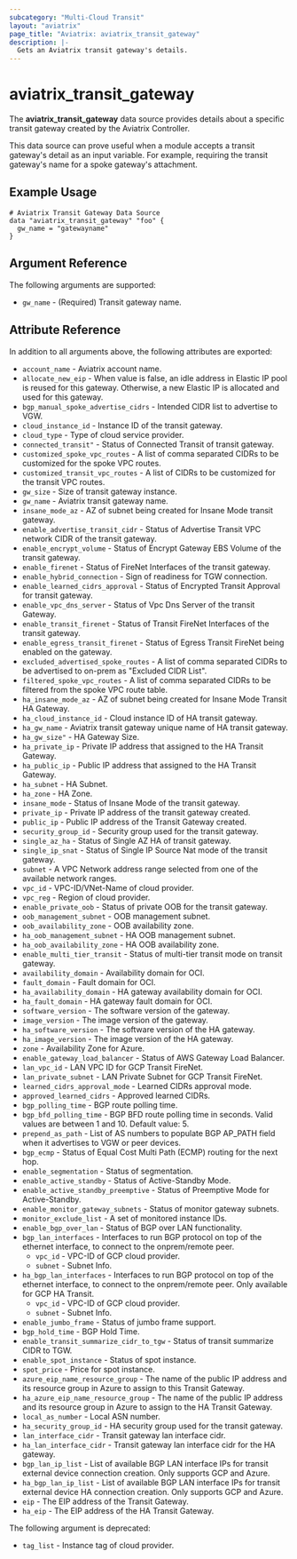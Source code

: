 ```yaml
---
subcategory: "Multi-Cloud Transit"
layout: "aviatrix"
page_title: "Aviatrix: aviatrix_transit_gateway"
description: |-
  Gets an Aviatrix transit gateway's details.
---
```


# aviatrix_transit_gateway

The **aviatrix_transit_gateway** data source provides details about a specific transit gateway created by the Aviatrix Controller.

This data source can prove useful when a module accepts a transit gateway's detail as an input variable. For example, requiring the transit gateway's name for a spoke gateway's attachment.

## Example Usage

```hcl
# Aviatrix Transit Gateway Data Source
data "aviatrix_transit_gateway" "foo" {
  gw_name = "gatewayname"
}
```

## Argument Reference

The following arguments are supported:

* `gw_name` - (Required) Transit gateway name.

## Attribute Reference

In addition to all arguments above, the following attributes are exported:

* `account_name` - Aviatrix account name.
* `allocate_new_eip` - When value is false, an idle address in Elastic IP pool is reused for this gateway. Otherwise, a new Elastic IP is allocated and used for this gateway.
* `bgp_manual_spoke_advertise_cidrs` - Intended CIDR list to advertise to VGW.
* `cloud_instance_id` - Instance ID of the transit gateway.
* `cloud_type` - Type of cloud service provider.
* `connected_transit"` -  Status of Connected Transit of transit gateway.
* `customized_spoke_vpc_routes` - A list of comma separated CIDRs to be customized for the spoke VPC routes.
* `customized_transit_vpc_routes` - A list of CIDRs to be customized for the transit VPC routes.
* `gw_size` - Size of transit gateway instance.
* `gw_name` - Aviatrix transit gateway name.
* `insane_mode_az` - AZ of subnet being created for Insane Mode transit gateway.
* `enable_advertise_transit_cidr` - Status of Advertise Transit VPC network CIDR of the transit gateway.
* `enable_encrypt_volume` - Status of Encrypt Gateway EBS Volume of the transit gateway.
* `enable_firenet` - Status of FireNet Interfaces of the transit gateway.
* `enable_hybrid_connection` - Sign of readiness for TGW connection.
* `enable_learned_cidrs_approval` - Status of Encrypted Transit Approval for transit gateway.
* `enable_vpc_dns_server` - Status of Vpc Dns Server of the transit Gateway.
* `enable_transit_firenet` - Status of Transit FireNet Interfaces of the transit gateway.
* `enable_egress_transit_firenet` - Status of Egress Transit FireNet being enabled on the gateway.
* `excluded_advertised_spoke_routes` - A list of comma separated CIDRs to be advertised to on-prem as "Excluded CIDR List".
* `filtered_spoke_vpc_routes` - A list of comma separated CIDRs to be filtered from the spoke VPC route table.
* `ha_insane_mode_az` - AZ of subnet being created for Insane Mode Transit HA Gateway.
* `ha_cloud_instance_id` - Cloud instance ID of HA transit gateway.
* `ha_gw_name` - Aviatrix transit gateway unique name of HA transit gateway.
* `ha_gw_size"` - HA Gateway Size.
* `ha_private_ip` - Private IP address that assigned to the HA Transit Gateway.
* `ha_public_ip` - Public IP address that assigned to the HA Transit Gateway.
* `ha_subnet` - HA Subnet.
* `ha_zone` - HA Zone.
* `insane_mode` - Status of Insane Mode of the transit gateway.
* `private_ip` - Private IP address of the transit gateway created.
* `public_ip` - Public IP address of the Transit Gateway created.
* `security_group_id` - Security group used for the transit gateway.
* `single_az_ha` - Status of Single AZ HA of transit gateway.
* `single_ip_snat` - Status of Single IP Source Nat mode of the transit gateway.
* `subnet` - A VPC Network address range selected from one of the available network ranges.
* `vpc_id` - VPC-ID/VNet-Name of cloud provider.
* `vpc_reg` - Region of cloud provider.
* `enable_private_oob` - Status of private OOB for the transit gateway.
* `oob_management_subnet` - OOB management subnet.
* `oob_availability_zone` - OOB availability zone.
* `ha_oob_management_subnet` - HA OOB management subnet.
* `ha_oob_availability_zone` - HA OOB availability zone.
* `enable_multi_tier_transit` - Status of multi-tier transit mode on transit gateway.
* `availability_domain` - Availability domain for OCI.
* `fault_domain` - Fault domain for OCI.
* `ha_availability_domain` - HA gateway availability domain for OCI.
* `ha_fault_domain` - HA gateway fault domain for OCI.
* `software_version` - The software version of the gateway.
* `image_version` - The image version of the gateway.
* `ha_software_version` - The software version of the HA gateway.
* `ha_image_version` - The image version of the HA gateway.
* `zone` - Availability Zone for Azure.
* `enable_gateway_load_balancer` - Status of AWS Gateway Load Balancer.
* `lan_vpc_id` - LAN VPC ID for GCP Transit FireNet.
* `lan_private_subnet` - LAN Private Subnet for GCP Transit FireNet.
* `learned_cidrs_approval_mode` - Learned CIDRs approval mode.
* `approved_learned_cidrs` - Approved learned CIDRs.
* `bgp_polling_time` - BGP route polling time.
* `bgp_bfd_polling_time` - BGP BFD route polling time in seconds. Valid values are between 1 and 10. Default value: 5.
* `prepend_as_path` - List of AS numbers to populate BGP AP_PATH field when it advertises to VGW or peer devices.
* `bgp_ecmp` - Status of Equal Cost Multi Path (ECMP) routing for the next hop.
* `enable_segmentation` - Status of segmentation.
* `enable_active_standby` - Status of Active-Standby Mode.
* `enable_active_standby_preemptive` - Status of Preemptive Mode for Active-Standby.
* `enable_monitor_gateway_subnets` - Status of monitor gateway subnets.
* `monitor_exclude_list` - A set of monitored instance IDs.
* `enable_bgp_over_lan` - Status of BGP over LAN functionality.
* `bgp_lan_interfaces` - Interfaces to run BGP protocol on top of the ethernet interface, to connect to the onprem/remote peer.
  * `vpc_id` - VPC-ID of GCP cloud provider.
  * `subnet` - Subnet Info.
* `ha_bgp_lan_interfaces` - Interfaces to run BGP protocol on top of the ethernet interface, to connect to the onprem/remote peer. Only available for GCP HA Transit.
  * `vpc_id` - VPC-ID of GCP cloud provider.
  * `subnet` - Subnet Info.
* `enable_jumbo_frame` - Status of jumbo frame support.
* `bgp_hold_time` - BGP Hold Time.
* `enable_transit_summarize_cidr_to_tgw` - Status of transit summarize CIDR to TGW.
* `enable_spot_instance` - Status of spot instance.
* `spot_price` - Price for spot instance.
* `azure_eip_name_resource_group` - The name of the public IP address and its resource group in Azure to assign to this Transit Gateway.
* `ha_azure_eip_name_resource_group` - The name of the public IP address and its resource group in Azure to assign to the HA Transit Gateway.
* `local_as_number` - Local ASN number.
* `ha_security_group_id` - HA security group used for the transit gateway.
* `lan_interface_cidr` - Transit gateway lan interface cidr.
* `ha_lan_interface_cidr` - Transit gateway lan interface cidr for the HA gateway.
* `bgp_lan_ip_list` - List of available BGP LAN interface IPs for transit external device connection creation. Only supports GCP and Azure.
* `ha_bgp_lan_ip_list` - List of available BGP LAN interface IPs for transit external device HA connection creation. Only supports GCP and Azure.
* `eip` - The EIP address of the Transit Gateway.
* `ha_eip` - The EIP address of the HA Transit Gateway.

The following argument is deprecated:

* `tag_list` - Instance tag of cloud provider.
